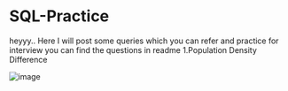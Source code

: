 # SQL-Practice
heyyy.. Here I will post some queries which you can refer and practice for interview 
you can find the questions in readme
1.Population Density Difference

![image](https://github.com/AkalyaPandian/SQL-Practice/assets/127839507/95937123-3f6d-475a-b930-1a184cba070b)
